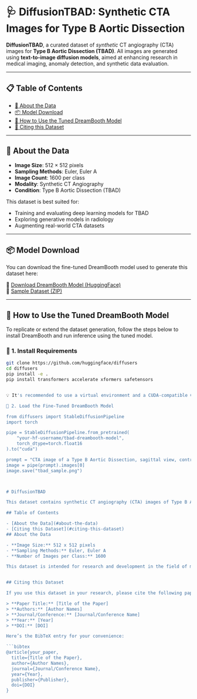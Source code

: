 # 🩺 DiffusionTBAD: Synthetic CTA Images for Type B Aortic Dissection

**DiffusionTBAD**, a curated dataset of *synthetic* CT angiography (CTA) images for **Type B Aortic Dissection (TBAD)**. All images are generated using **text-to-image diffusion models**, aimed at enhancing research in medical imaging, anomaly detection, and synthetic data evaluation.

---

## 📋 Table of Contents

- [🧠 About the Data](#-about-the-data)
- [📦 Model Download](#-model-download)
- [🚀 How to Use the Tuned DreamBooth Model](#-how-to-use-the-tuned-dreambooth-model)
- [📌 Citing this Dataset](#-citing-this-dataset)

---

## 🧠 About the Data

- **Image Size**: 512 × 512 pixels  
- **Sampling Methods**: Euler, Euler A  
- **Image Count**: 1600 per class  
- **Modality**: Synthetic CT Angiography  
- **Condition**: Type B Aortic Dissection (TBAD)

This dataset is best suited for:
- Training and evaluating deep learning models for TBAD
- Exploring generative models in radiology
- Augmenting real-world CTA datasets

---

## 📦 Model Download

You can download the fine-tuned DreamBooth model used to generate this dataset here:

🔗 [Download DreamBooth Model (HuggingFace)](https://huggingface.co/your-model-link)  
🔗 [Sample Dataset (ZIP)](https://yourwebsite.com/download/diffusion_tbad_sample.zip)

---

## 🚀 How to Use the Tuned DreamBooth Model

To replicate or extend the dataset generation, follow the steps below to install DreamBooth and run inference using the tuned model.

### 🔧 1. Install Requirements

```bash
git clone https://github.com/huggingface/diffusers
cd diffusers
pip install -e .
pip install transformers accelerate xformers safetensors


💡 It's recommended to use a virtual environment and a CUDA-compatible GPU for faster inference.

🧪 2. Load the Fine-Tuned DreamBooth Model

from diffusers import StableDiffusionPipeline
import torch

pipe = StableDiffusionPipeline.from_pretrained(
    "your-hf-username/tbad-dreambooth-model",
    torch_dtype=torch.float16
).to("cuda")

prompt = "CTA image of a Type B Aortic Dissection, sagittal view, contrast-enhanced, 512x512"
image = pipe(prompt).images[0]
image.save("tbad_sample.png")



# DiffusionTBAD

This dataset contains synthetic CT angiography (CTA) images of Type B Aortic Dissection (TBAD). All the images in this dataset are generated using a Diffusion Model.

## Table of Contents

- [About the Data](#about-the-data)
- [Citing this Dataset](#citing-this-dataset)
## About the Data

- **Image Size:** 512 x 512 pixels
- **Sampling Methods:** Euler, Euler A
- **Number of Images per Class:** 1600

This dataset is intended for research and development in the field of medical imaging, specifically for the detection and analysis of Type B Aortic Dissection.


## Citing this Dataset

If you use this dataset in your research, please cite the following paper:

> **Paper Title:** [Title of the Paper]  
> **Authors:** [Author Names]  
> **Journal/Conference:** [Journal/Conference Name]  
> **Year:** [Year]  
> **DOI:** [DOI]

Here’s the BibTeX entry for your convenience:

```bibtex
@article{your_paper,
  title={Title of the Paper},
  author={Author Names},
  journal={Journal/Conference Name},
  year={Year},
  publisher={Publisher},
  doi={DOI}
}

